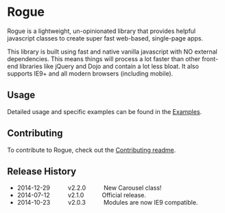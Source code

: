 # Rogue

Rogue is a lightweight, un-opinionated library that provides helpful javascript classes to create super fast web-based, single-page apps.

This library is built using fast and native vanilla javascript with NO external dependencies. This means things will process a lot faster than other front-end libraries like jQuery and Dojo and contain a lot less bloat.
It also supports IE9+ and all modern browsers (including mobile).

## Usage

Detailed usage and specific examples can be found in the [Examples](https://github.com/mkay581/rogue/blob/master/examples).

## Contributing

To contribute to Rogue, check out the [Contributing readme](https://github.com/mkay581/rogue/blob/master/CONTRIBUTING.md).

## Release History

 * 2014-12-29   v2.2.0   New Carousel class!
 * 2014-07-12   v2.1.0   Official release.
 * 2014-10-23   v2.0.3   Modules are now IE9 compatible.
